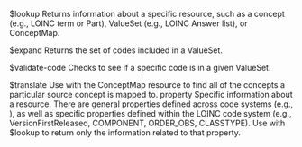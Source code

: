 $lookup
Returns information about a specific resource, such as a concept (e.g., LOINC term or Part), ValueSet (e.g., LOINC Answer list), or ConceptMap.

$expand
Returns the set of codes included in a ValueSet.

$validate-code
Checks to see if a specific code is in a given ValueSet.

$translate
Use with the ConceptMap resource to find all of the concepts a particular source concept is mapped to.
property
Specific information about a resource. There are general properties defined across code systems (e.g., ), as well as specific properties defined within the LOINC code system (e.g., VersionFirstReleased, COMPONENT, ORDER_OBS, CLASSTYPE). Use with $lookup to return only the information related to that property.
